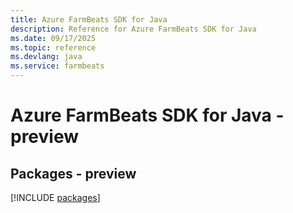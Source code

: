 ```yaml
---
title: Azure FarmBeats SDK for Java
description: Reference for Azure FarmBeats SDK for Java
ms.date: 09/17/2025
ms.topic: reference
ms.devlang: java
ms.service: farmbeats
---
```

# Azure FarmBeats SDK for Java - preview
## Packages - preview
[!INCLUDE [packages](farmbeats-index.md)]